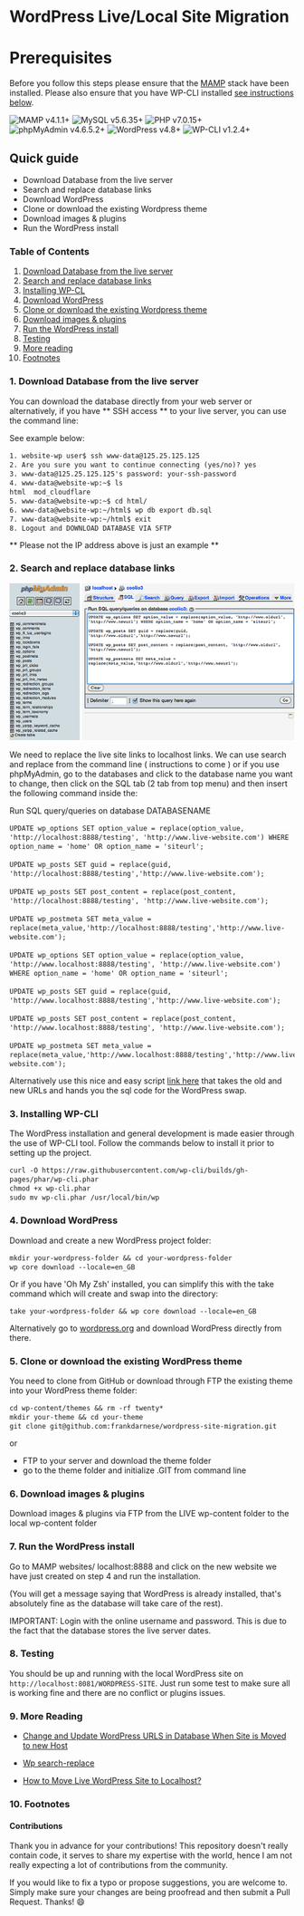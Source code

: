 # WordPress Live/Local Site Migration

# Prerequisites

Before you follow this steps please ensure that the <a href="https://www.mamp.info/en/">MAMP</a> stack have been installed. Please also ensure that you have WP-CLI installed [see instructions below](#3).

![MAMP v4.1.1+](https://img.shields.io/badge/MAMP-v4.1.1%2B-brightgreen.svg) ![MySQL v5.6.35+](https://img.shields.io/badge/MySQL-v5.6.35%2B-brightgreen.svg) ![PHP v7.0.15+](https://img.shields.io/badge/PHP-v7.0.15%2B-brightgreen.svg) ![phpMyAdmin v4.6.5.2+](https://img.shields.io/badge/phpMyAdmin-v4.6.5.2%2B-brightgreen.svg)
![WordPress v4.8+](https://img.shields.io/badge/WordPress-v4.8%2B-brightgreen.svg)
![WP-CLI v1.2.4+](https://img.shields.io/badge/WPCLI-v1.2.4%2B-brightgreen.svg)

## Quick guide
- Download Database from the live server
- Search and replace database links
- Download WordPress
- Clone or download the existing Wordpress theme
- Download images & plugins
- Run the WordPress install

### Table of Contents
1. [Download Database from the live server](#1)
2. [Search and replace database links](#2)
3. [Installing WP-CL](#3)
4. [Download WordPress](#4)
5. [Clone or download the existing Wordpress theme](#5)
6. [Download images & plugins](#6)
7. [Run the WordPress install](#7)
8. [Testing](#8)
9. [More reading](#9)
10. [Footnotes](#10)

### <a name="1"></a>1. Download Database from the live server

You can download the database directly from your web server or alternatively, if you have ** SSH access ** to your live server, you can use the command line:

See example below:

```TXT
1. website-wp user$ ssh www-data@125.25.125.125
2. Are you sure you want to continue connecting (yes/no)? yes
3. www-data@125.25.125.125's password: your-ssh-password
4. www-data@website-wp:~$ ls
html  mod_cloudflare
5. www-data@website-wp:~$ cd html/
6. www-data@website-wp:~/html$ wp db export db.sql
7. www-data@website-wp:~/html$ exit
8. Logout and DOWNLOAD DATABASE VIA SFTP
```

** Please not the IP address above is just an example **

### <a name="2">2. Search and replace database links

![Alt text](images/mysql-updates.png?raw=true "Optional Title")

We need to replace the live site links to localhost links. We can use search and replace from the command line ( instructions to come ) or if you use phpMyAdmin, go to the databases and click to the database name you want to change, then click on the SQL tab (2 tab from top menu) and then insert the following command inside the:

Run SQL query/queries on database DATABASENAME

```TXT
UPDATE wp_options SET option_value = replace(option_value, 'http://localhost:8888/testing', 'http://www.live-website.com') WHERE option_name = 'home' OR option_name = 'siteurl';

UPDATE wp_posts SET guid = replace(guid, 'http://localhost:8888/testing','http://www.live-website.com');

UPDATE wp_posts SET post_content = replace(post_content, 'http://localhost:8888/testing', 'http://www.live-website.com');

UPDATE wp_postmeta SET meta_value = replace(meta_value,'http://localhost:8888/testing','http://www.live-website.com');

UPDATE wp_options SET option_value = replace(option_value, 'http://www.localhost:8888/testing', 'http://www.live-website.com') WHERE option_name = 'home' OR option_name = 'siteurl';

UPDATE wp_posts SET guid = replace(guid, 'http://www.localhost:8888/testing','http://www.live-website.com');

UPDATE wp_posts SET post_content = replace(post_content, 'http://www.localhost:8888/testing', 'http://www.live-website.com');

UPDATE wp_postmeta SET meta_value = replace(meta_value,'http://www.localhost:8888/testing','http://www.live-website.com');
```

Alternatively use this nice and easy script <a href="https://codepen.io/FDarnese/full/OjJLya">link here</a> that takes the old and new URLs and hands you the sql code for the WordPress swap.

### <a name="3">3. Installing WP-CLI

The WordPress installation and general development is made easier through the use of WP-CLI tool. Follow the commands below to install it prior to setting up the project.

```TXT
curl -O https://raw.githubusercontent.com/wp-cli/builds/gh-pages/phar/wp-cli.phar
chmod +x wp-cli.phar
sudo mv wp-cli.phar /usr/local/bin/wp
```
### <a name="4">4. Download WordPress

Download and create a new WordPress project folder:

```TXT
mkdir your-wordpress-folder && cd your-wordpress-folder
wp core download --locale=en_GB
```

Or if you have 'Oh My Zsh' installed, you can simplify this with the take command which will create and swap into the directory:

```TXT
take your-wordpress-folder && wp core download --locale=en_GB
```

Alternatively go to <a href="https://wordpress.org/download/">wordpress.org</a> and download WordPress directly from there.

### <a name="5">5. Clone or download the existing WordPress theme

You need to clone from GitHub or download through FTP the existing theme into your WordPress theme folder:

```TXT
cd wp-content/themes && rm -rf twenty*
mkdir your-theme && cd your-theme
git clone git@github.com:frankdarnese/wordpress-site-migration.git
```
or

- FTP to your server and download the theme folder
- go to the theme folder and initialize .GIT from command line

### <a name="6">6. Download images & plugins

Download images & plugins via FTP from the LIVE wp-content folder to the local  wp-content folder

### <a name="7">7. Run the WordPress install

Go to MAMP websites/ localhost:8888 and click on the new website we have just created on step 4 and run the installation.

(You will get a message saying that WordPress is already installed, that's absolutely fine as the database will take care of the rest).

IMPORTANT: Login with the online username and password. This is due to the fact that the database stores the live server dates.

### <a name="8">8. Testing

You should be up and running with the local WordPress site on `http://localhost:8081/WORDPRESS-SITE`. Just run some test to make sure all is working fine and there are no conflict or plugins issues.


### <a name="9">9. More Reading

- <a href="https://wpbeaches.com/updating-wordpress-mysql-database-after-moving-to-a-new-url/">Change and Update WordPress URLS in Database When Site is Moved to new Host</a>

- <a href="https://developer.wordpress.org/cli/commands/search-replace/">Wp search-replace</a>

- <a href="https://www.webnots.com/how-to-move-live-wordpress-site-to-localhost/">How to Move Live WordPress Site to Localhost?</a>

### <a name="10">10. Footnotes

#### Contributions

Thank you in advance for your contributions! This repository doesn't really contain code, it serves to share my expertise with the world, hence I am not really expecting a lot of contributions from the community.

If you would like to fix a typo or propose suggestions, you are welcome to. Simply make sure your changes are being proofread and then submit a Pull Request. Thanks! 😄
